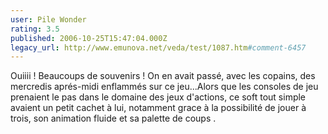 ```yaml
---
user: Pile Wonder
rating: 3.5
published: 2006-10-25T15:47:04.000Z
legacy_url: http://www.emunova.net/veda/test/1087.htm#comment-6457
---
```

Ouiiii ! Beaucoups de souvenirs ! On en avait passé, avec les copains, des mercredis aprés-midi enflammés sur ce jeu...Alors que les consoles de jeu prenaient le pas dans le domaine des jeux d'actions, ce soft tout simple avaient un petit cachet à lui, notamment grace à la possibilité de jouer à trois, son animation fluide et sa palette de coups .